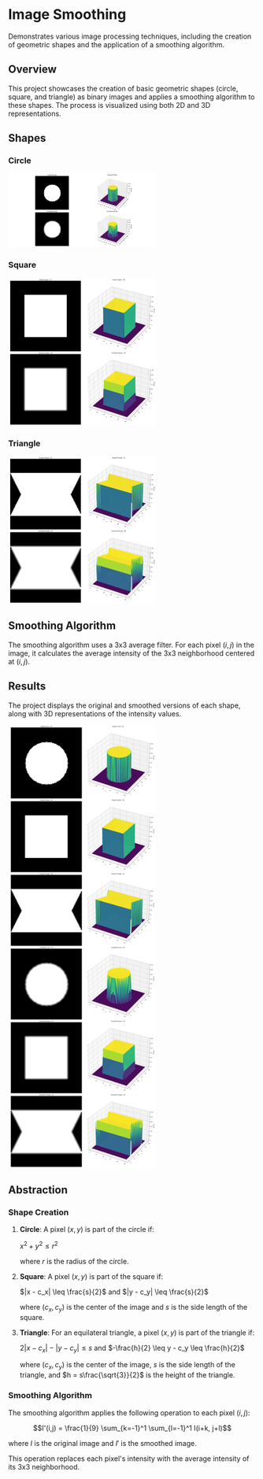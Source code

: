 # Image Smoothing 

Demonstrates various image processing techniques, including the creation of geometric shapes and the application of a smoothing algorithm.

## Overview

This project showcases the creation of basic geometric shapes (circle, square, and triangle) as binary images and applies a smoothing algorithm to these shapes. The process is visualized using both 2D and 3D representations.

## Shapes

### Circle

<img src="output/plot_01.png" alt="Circle Output" width="300"/>

### Square

<img src="output/plot_02.png" alt="Square Output" width="300"/>

### Triangle

<img src="output/plot_03.png" alt="Triangle Output" width="300"/>

## Smoothing Algorithm

The smoothing algorithm uses a 3x3 average filter. For each pixel $(i,j)$ in the image, it calculates the average intensity of the 3x3 neighborhood centered at $(i,j)$.

## Results

The project displays the original and smoothed versions of each shape, along with 3D representations of the intensity values.

<img src="output/plot_04.png" alt="Smoothing Output" width="300"/>

## Abstraction

### Shape Creation

1. **Circle**: A pixel $(x,y)$ is part of the circle if:

   $x^2 + y^2 \leq r^2$

   where $r$ is the radius of the circle.

2. **Square**: A pixel $(x,y)$ is part of the square if:

   $|x - c_x| \leq \frac{s}{2}$ and $|y - c_y| \leq \frac{s}{2}$

   where $(c_x, c_y)$ is the center of the image and $s$ is the side length of the square.

3. **Triangle**: For an equilateral triangle, a pixel $(x,y)$ is part of the triangle if:

   $2|x - c_x| - |y - c_y| \leq s$ and $-\frac{h}{2} \leq y - c_y \leq \frac{h}{2}$

   where $(c_x, c_y)$ is the center of the image, $s$ is the side length of the triangle, and $h = s\frac{\sqrt{3}}{2}$ is the height of the triangle.

### Smoothing Algorithm

The smoothing algorithm applies the following operation to each pixel $(i,j)$:

$$I'(i,j) = \frac{1}{9} \sum_{k=-1}^1 \sum_{l=-1}^1 I(i+k, j+l)$$

where $I$ is the original image and $I'$ is the smoothed image.

This operation replaces each pixel's intensity with the average intensity of its 3x3 neighborhood.


